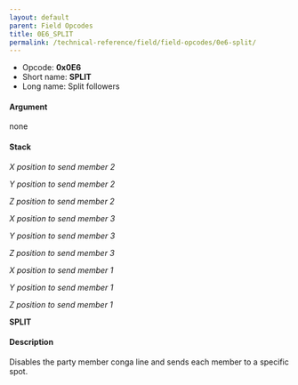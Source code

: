 ```yaml
---
layout: default
parent: Field Opcodes
title: 0E6_SPLIT
permalink: /technical-reference/field/field-opcodes/0e6-split/
---
```


-   Opcode: **0x0E6**
-   Short name: **SPLIT**
-   Long name: Split followers

#### Argument

none

#### Stack

  
*X position to send member 2*

*Y position to send member 2*

*Z position to send member 2*

*X position to send member 3*

*Y position to send member 3*

*Z position to send member 3*

*X position to send member 1*

*Y position to send member 1*

*Z position to send member 1*

**SPLIT**

#### Description

Disables the party member conga line and sends each member to a specific spot.
